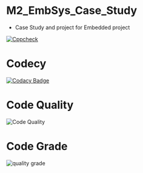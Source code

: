 # M2_EmbSys_Case_Study

* Case Study and project for Embedded project


[![Cppcheck](https://github.com/kashyapshah26/M2_EmbSys_/actions/workflows/static-check.yml/badge.svg)](https://github.com/kashyapshah26/M2_EmbSys_/actions/workflows/static-check.yml)



# Codecy

[![Codacy Badge](https://app.codacy.com/project/badge/Grade/3e387cdc35d3432991052d1175f5db88)](https://www.codacy.com/gh/kashyapshah26/M2_EmbSys_/dashboard?utm_source=github.com&amp;utm_medium=referral&amp;utm_content=kashyapshah26/M2_EmbSys_&amp;utm_campaign=Badge_Grade)

# Code Quality
![Code Quality](https://api.codiga.io/project/31679/score/svg)

# Code Grade
![quality grade](https://api.codiga.io/project/31679/status/svg)
